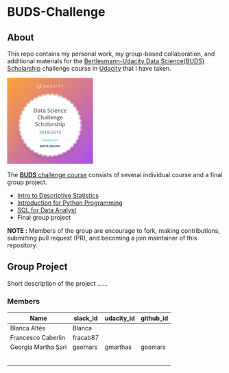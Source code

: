 # BUDS-Challenge

## About

This repo contains my personal work, my group-based collaboration, and additional materials for the [Bertlesmann-Udacity Data Science(BUDS) Scholarship](https://www.udacity.com/bertelsmann-data-scholarships) challenge course in [Udacity](https://www.udacity.com) that I have taken.

<img src="project/images/BUDS-Badge.png" width="200" height="200" />

The [**BUDS** challenge course](https://www.udacity.com/courses/ud002-bert) consists of several individual course and a final group project.

* [Intro to Descriptive Statistics](https://www.udacity.com/course/intro-to-descriptive-statistics--ud827)
* [Introduction for Python Programming](https://www.udacity.com/course/introduction-to-python--ud1110)
* [SQL for Data Analyst](https://www.udacity.com/course/sql-for-data-analysis--ud198)
* Final group project

**NOTE :** Members of the group are encourage to fork, making contributions, submitting pull request (PR), and becoming a join maintainer of this repository.

## Group Project

Short description of the project ...... 

### Members  

| Name | slack_id | udacity_id | github_id | 
|---|--- | --- | --- |
|Blanca Altés|Blanca|  |  |
|Francesco Caberlin|fracab87| | |
|Georgia Martha Sari|geomars|gmarthas|geomars|
| | | | |
| | | | |
| | | | |
| | | | |
| | | | |
| | | | |